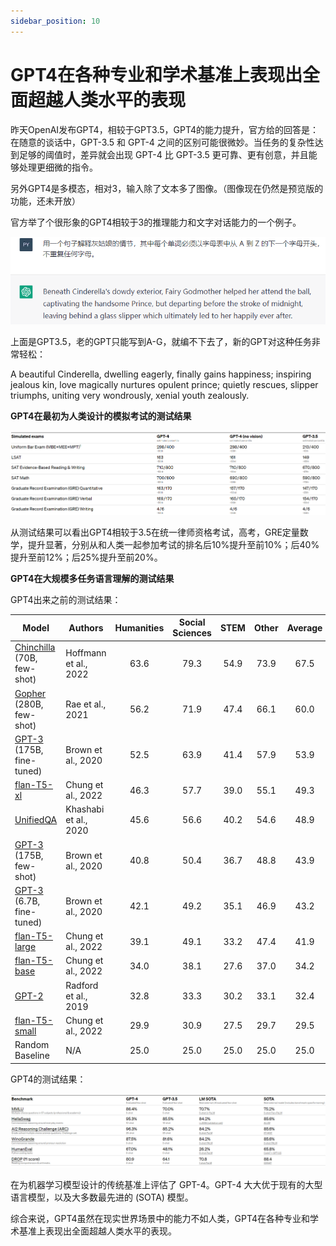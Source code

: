 ```yaml
---
sidebar_position: 10
---
```


# GPT4在各种专业和学术基准上表现出全面超越人类水平的表现


昨天OpenAI发布GPT4，相较于GPT3.5，GPT4的能力提升，官方给的回答是：在随意的谈话中，GPT-3.5 和 GPT-4 之间的区别可能很微妙。当任务的复杂性达到足够的阈值时，差异就会出现 GPT-4 比 GPT-3.5 更可靠、更有创意，并且能够处理更细微的指令。

另外GPT4是多模态，相对3，输入除了文本多了图像。（图像现在仍然是预览版的功能，还未开放）

官方举了个很形象的GPT4相较于3的推理能力和文字对话能力的一个例子。

![](/images/gpt4-release/2023-03-15-17-20-55.png)

上面是GPT3.5，老的GPT只能写到A-G，就编不下去了，新的GPT对这种任务非常轻松：

A beautiful Cinderella, dwelling eagerly, finally gains happiness; inspiring jealous kin, love magically nurtures opulent prince; quietly rescues, slipper triumphs, uniting very wondrously, xenial youth zealously.

**GPT4在最初为人类设计的模拟考试的测试结果**

![](/images/gpt4-release/2023-03-15-17-24-59.png)

从测试结果可以看出GPT4相较于3.5在统一律师资格考试，高考，GRE定量数学，提升显著，分别从和人类一起参加考试的排名后10%提升至前10%；后40%提升至前12%；后25%提升至前20%。

**GPT4在大规模多任务语言理解的测试结果**

GPT4出来之前的测试结果：

|                Model               | Authors |  Humanities |  Social Sciences  | STEM | Other | Average |
|------------------------------------|----------|:-------:|:-------:|:-------:|:-------:|:-------:|
| [Chinchilla](https://arxiv.org/abs/2203.15556) (70B, few-shot) | Hoffmann et al., 2022 | 63.6 | 79.3 | 54.9 | 73.9 | 67.5
| [Gopher](https://storage.googleapis.com/deepmind-media/research/language-research/Training%20Gopher.pdf) (280B, few-shot) | Rae et al., 2021 | 56.2 | 71.9 | 47.4 | 66.1 | 60.0
| [GPT-3](https://arxiv.org/abs/2005.14165) (175B, fine-tuned) | Brown et al., 2020 | 52.5 | 63.9 | 41.4 | 57.9 | 53.9
| [flan-T5-xl](https://arxiv.org/abs/2210.11416) | Chung et al., 2022 | 46.3 | 57.7 | 39.0 | 55.1 | 49.3
| [UnifiedQA](https://arxiv.org/abs/2005.00700) | Khashabi et al., 2020 | 45.6 | 56.6 | 40.2 | 54.6 | 48.9
| [GPT-3](https://arxiv.org/abs/2005.14165) (175B, few-shot) | Brown et al., 2020 | 40.8 | 50.4 | 36.7 | 48.8 | 43.9
| [GPT-3](https://arxiv.org/abs/2005.14165) (6.7B, fine-tuned) | Brown et al., 2020 | 42.1 | 49.2 | 35.1 | 46.9 | 43.2
| [flan-T5-large](https://arxiv.org/abs/2210.11416) | Chung et al., 2022 | 39.1 | 49.1 | 33.2 | 47.4 | 41.9
| [flan-T5-base](https://arxiv.org/abs/2210.11416) | Chung et al., 2022 | 34.0 | 38.1 | 27.6 | 37.0 | 34.2
| [GPT-2](https://arxiv.org/abs/2005.14165) | Radford et al., 2019 | 32.8 | 33.3 | 30.2 | 33.1 | 32.4
| [flan-T5-small](https://arxiv.org/abs/2210.11416) | Chung et al., 2022 | 29.9 | 30.9 | 27.5 | 29.7 | 29.5
| Random Baseline           | N/A | 25.0 | 25.0 | 25.0 | 25.0 | 25.0 | 25.0

GPT4的测试结果：

![](/images/gpt4-release/2023-03-15-17-25-33.png)

在为机器学习模型设计的传统基准上评估了 GPT-4。GPT-4 大大优于现有的大型语言模型，以及大多数最先进的 (SOTA) 模型。

综合来说，GPT4虽然在现实世界场景中的能力不如人类，GPT4在各种专业和学术基准上表现出全面超越人类水平的表现。